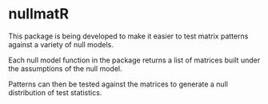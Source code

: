 nullmatR
========

This package is being developed to make it easier to test matrix patterns against a variety of null models. 

Each null model function in the package returns a list of matrices built under the assumptions of the null model. 

Patterns can then be tested against the matrices to generate a null distribution of test statistics. 
